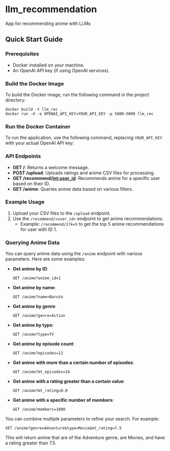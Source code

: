 # llm_recommendation
App for recommending anime with LLMs

## Quick Start Guide

### Prerequisites
- Docker installed on your machine.
- An OpenAI API key (if using OpenAI services).

### Build the Docker Image
To build the Docker image, run the following command in the project directory:

```
docker build -t llm_rec .
docker run -d -e OPENAI_API_KEY=YOUR_API_KEY -p 5000:5000 llm_rec
```


### Run the Docker Container
To run the application, use the following command, replacing `YOUR_API_KEY` with your actual OpenAI API key:

### API Endpoints
- **GET /**: Returns a welcome message.
- **POST /upload**: Uploads ratings and anime CSV files for processing.
- **GET /recommend/<int:user_id>**: Recommends anime for a specific user based on their ID.
- **GET /anime**: Queries anime data based on various filters.

### Example Usage
1. Upload your CSV files to the `/upload` endpoint.
2. Use the `/recommend/<user_id>` endpoint to get anime recommendations.
   - Example: `/recommend/1?k=5` to get the top 5 anime recommendations for user with ID 1.

### Querying Anime Data
You can query anime data using the `/anime` endpoint with various parameters. Here are some examples:

- **Get anime by ID**:
  ```
  GET /anime?anime_id=1
  ```

- **Get anime by name**:
  ```
  GET /anime?name=Naruto
  ```

- **Get anime by genre**:
  ```
  GET /anime?genre=Action
  ```

- **Get anime by type**:
  ```
  GET /anime?type=TV
  ```

- **Get anime by episode count**:
  ```
  GET /anime?episodes=12
  ```

- **Get anime with more than a certain number of episodes**:
  ```
  GET /anime?mt_episodes=24
  ```

- **Get anime with a rating greater than a certain value**:
  ```
  GET /anime?mt_rating=8.0
  ```

- **Get anime with a specific number of members**:
  ```
  GET /anime?members=1000
  ```

You can combine multiple parameters to refine your search. For example:
```
GET /anime?genre=Adventure&type=Movie&mt_rating=7.5
```
This will return anime that are of the Adventure genre, are Movies, and have a rating greater than 7.5.